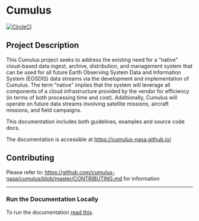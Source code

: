 # Cumulus

[![CircleCI](https://circleci.com/gh/cumulus-nasa/cumulus-nasa.github.io/tree/develop.svg?style=svg&circle-token=b0aa3c46ecea8015bb49b19fdf2434d534425895)](https://circleci.com/gh/cumulus-nasa/cumulus-nasa.github.io/tree/develop)

## Project Description

This Cumulus project seeks to address the existing need for a “native” cloud-based data ingest, archive, distribution, and management system that can be used for all future Earth Observing System Data and Information System (EOSDIS) data streams via the development and implementation of Cumulus. The term “native” implies that the system will leverage all components of a cloud infrastructure provided by the vendor for efficiency (in terms of both processing time and cost). Additionally, Cumulus will operate on future data streams involving satellite missions, aircraft missions, and field campaigns. 

This documentation includes both guidelines, examples and source code docs.

The documentation is accessible at https://cumulus-nasa.github.io/

## Contributing

Please refer to: https://github.com/cumulus-nasa/cumulus/blob/master/CONTRIBUTING.md for information

-------

### Run the Documentation Locally

To run the documentation [read this](docs/doc_installation.md).

